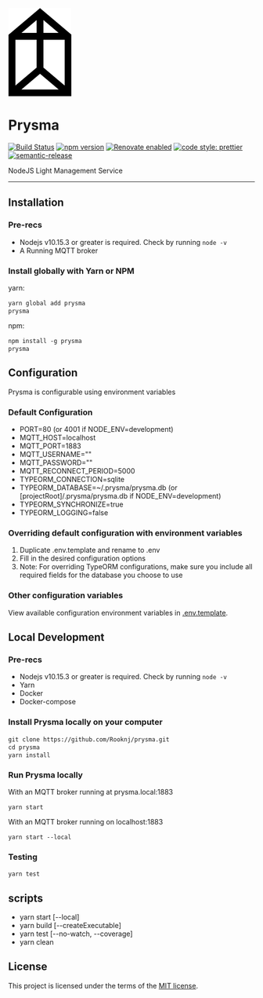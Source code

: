 [<img src="./images/prysma.png" height="180">](https://github.com/Rooknj/prysma)

# Prysma

[![Build Status](https://travis-ci.org/Rooknj/prysma.svg?branch=master)](https://travis-ci.org/Rooknj/prysma)
[![npm version](https://badge.fury.io/js/prysma.svg)](https://badge.fury.io/js/prysma)
[![Renovate enabled](https://img.shields.io/badge/renovate-enabled-brightgreen.svg)](https://renovatebot.com/)
[![code style: prettier](https://img.shields.io/badge/code_style-prettier-ff69b4.svg?style=flat-square)](https://github.com/prettier/prettier)
[![semantic-release](https://img.shields.io/badge/%20%20%F0%9F%93%A6%F0%9F%9A%80-semantic--release-e10079.svg)](https://github.com/semantic-release/semantic-release)

NodeJS Light Management Service

---

## Installation

### Pre-recs

- Nodejs v10.15.3 or greater is required. Check by running `node -v`
- A Running MQTT broker

### Install globally with Yarn or NPM

yarn:

```
yarn global add prysma
prysma
```

npm:

```
npm install -g prysma
prysma
```

## Configuration

Prysma is configurable using environment variables

### Default Configuration

- PORT=80 (or 4001 if NODE_ENV=development)
- MQTT_HOST=localhost
- MQTT_PORT=1883
- MQTT_USERNAME=""
- MQTT_PASSWORD=""
- MQTT_RECONNECT_PERIOD=5000
- TYPEORM_CONNECTION=sqlite
- TYPEORM_DATABASE=~/.prysma/prysma.db (or [projectRoot]/.prysma/prysma.db if NODE_ENV=development)
- TYPEORM_SYNCHRONIZE=true
- TYPEORM_LOGGING=false

### Overriding default configuration with environment variables

1. Duplicate .env.template and rename to .env
2. Fill in the desired configuration options
3. Note: For overriding TypeORM configurations, make sure you include all required fields for the database you choose to use

### Other configuration variables

View available configuration environment variables in [.env.template](/.env.template).

## Local Development

### Pre-recs

- Nodejs v10.15.3 or greater is required. Check by running `node -v`
- Yarn
- Docker
- Docker-compose

### Install Prysma locally on your computer

```
git clone https://github.com/Rooknj/prysma.git
cd prysma
yarn install
```

### Run Prysma locally

With an MQTT broker running at prysma.local:1883

```
yarn start
```

With an MQTT broker running on localhost:1883

```
yarn start --local
```

### Testing

```
yarn test
```

<!-- - SQLite3 v3.28.0 -->

## scripts

- yarn start [--local]
- yarn build [--createExecutable]
- yarn test [--no-watch, --coverage]
- yarn clean

## License

This project is licensed under the terms of the
[MIT license](/LICENSE).
